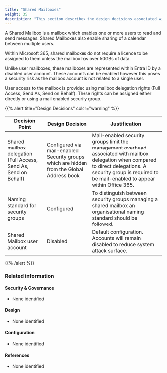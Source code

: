 ```yaml
---
title: "Shared Mailboxes"
weight: 35
description: "This section describes the design decisions associated with Shared Mailboxes for system(s) built using ASD's Blueprint for Secure Cloud."
---
```


A Shared Mailbox is a mailbox which enables one or more users to read and send messages. Shared Mailboxes also enable sharing of a calendar between multiple users.

Within Microsoft 365, shared mailboxes do not require a licence to be assigned to them unless the mailbox has over 50GBs of data.

Unlike user mailboxes, these mailboxes are represented within Entra ID by a disabled user account. These accounts can be enabled however this poses a security risk as the mailbox account is not related to a single user.

User access to the mailbox is provided using mailbox delegation rights (Full Access, Send As, Send on Behalf). These rights can be assigned either directly or using a mail enabled security group.

{{% alert title="Design Decisions" color="warning" %}}

| Decision Point                                                   | Design Decision                                                                           | Justification                                                                                                                                                                                                   |
|------------------------------------------------------------------|-------------------------------------------------------------------------------------------|-----------------------------------------------------------------------------------------------------------------------------------------------------------------------------------------------------------------|
| Shared mailbox delegation (Full Access, Send As, Send on Behalf) | Configured via mail-enabled Security groups which are hidden from the Global Address book | Mail-enabled security groups limit the management overhead associated with mailbox delegation when compared to direct delegations. A security group is required to be mail-enabled to appear within Office 365. |
| Naming standard for security groups                              | Configured                                                                                | To distinguish between security groups managing a shared mailbox an organisational naming standard should be followed.                                                                                        |
| Shared Mailbox user account                                      | Disabled                                                                                  | Default configuration. Accounts will remain disabled to reduce system attack surface.                                                                                                                           |

{{% /alert %}}

### Related information

#### Security & Governance

* None identified

#### Design

* None identified

#### Configuration

* None identified

#### References

* None identified